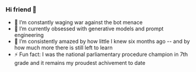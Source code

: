 ### Hi friend 👋

- 🔭 I’m constantly waging war against the bot menace 
- 🌱 I’m currently obsessed with generative models and prompt engineering
- 🤔 I’m consistently amazed by how little I knew six months ago -- and by how much more there is still left to learn
- ⚡ Fun fact: I was the national parliamentary procedure champion in 7th grade and it remains my proudest achivement to date
